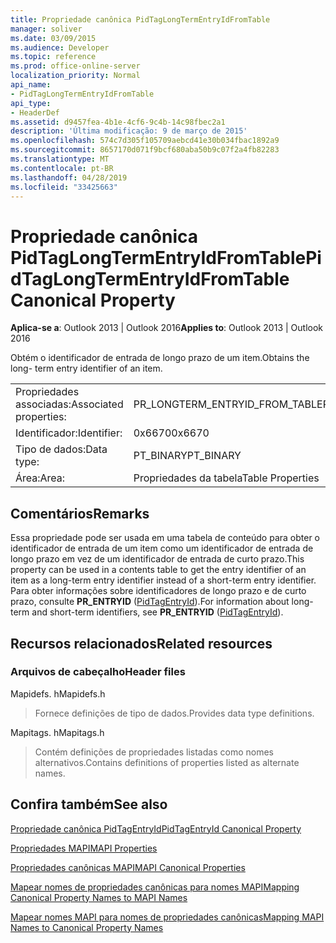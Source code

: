 ```yaml
---
title: Propriedade canônica PidTagLongTermEntryIdFromTable
manager: soliver
ms.date: 03/09/2015
ms.audience: Developer
ms.topic: reference
ms.prod: office-online-server
localization_priority: Normal
api_name:
- PidTagLongTermEntryIdFromTable
api_type:
- HeaderDef
ms.assetid: d9457fea-4b1e-4cf6-9c4b-14c98fbec2a1
description: 'Última modificação: 9 de março de 2015'
ms.openlocfilehash: 574c7d305f105709aebcd41e30b034fbac1892a9
ms.sourcegitcommit: 8657170d071f9bcf680aba50b9c07f2a4fb82283
ms.translationtype: MT
ms.contentlocale: pt-BR
ms.lasthandoff: 04/28/2019
ms.locfileid: "33425663"
---
```

# <a name="pidtaglongtermentryidfromtable-canonical-property"></a><span data-ttu-id="e6cd7-103">Propriedade canônica PidTagLongTermEntryIdFromTable</span><span class="sxs-lookup"><span data-stu-id="e6cd7-103">PidTagLongTermEntryIdFromTable Canonical Property</span></span>

  
  
<span data-ttu-id="e6cd7-104">**Aplica-se a**: Outlook 2013 | Outlook 2016</span><span class="sxs-lookup"><span data-stu-id="e6cd7-104">**Applies to**: Outlook 2013 | Outlook 2016</span></span> 
  
<span data-ttu-id="e6cd7-105">Obtém o identificador de entrada de longo prazo de um item.</span><span class="sxs-lookup"><span data-stu-id="e6cd7-105">Obtains the long- term entry identifier of an item.</span></span>
  
|||
|:-----|:-----|
|<span data-ttu-id="e6cd7-106">Propriedades associadas:</span><span class="sxs-lookup"><span data-stu-id="e6cd7-106">Associated properties:</span></span>  <br/> |<span data-ttu-id="e6cd7-107">PR_LONGTERM_ENTRYID_FROM_TABLE</span><span class="sxs-lookup"><span data-stu-id="e6cd7-107">PR_LONGTERM_ENTRYID_FROM_TABLE</span></span>  <br/> |
|<span data-ttu-id="e6cd7-108">Identificador:</span><span class="sxs-lookup"><span data-stu-id="e6cd7-108">Identifier:</span></span>  <br/> |<span data-ttu-id="e6cd7-109">0x6670</span><span class="sxs-lookup"><span data-stu-id="e6cd7-109">0x6670</span></span>  <br/> |
|<span data-ttu-id="e6cd7-110">Tipo de dados:</span><span class="sxs-lookup"><span data-stu-id="e6cd7-110">Data type:</span></span>  <br/> |<span data-ttu-id="e6cd7-111">PT_BINARY</span><span class="sxs-lookup"><span data-stu-id="e6cd7-111">PT_BINARY</span></span>  <br/> |
|<span data-ttu-id="e6cd7-112">Área:</span><span class="sxs-lookup"><span data-stu-id="e6cd7-112">Area:</span></span>  <br/> |<span data-ttu-id="e6cd7-113">Propriedades da tabela</span><span class="sxs-lookup"><span data-stu-id="e6cd7-113">Table Properties</span></span>  <br/> |
   
## <a name="remarks"></a><span data-ttu-id="e6cd7-114">Comentários</span><span class="sxs-lookup"><span data-stu-id="e6cd7-114">Remarks</span></span>

<span data-ttu-id="e6cd7-115">Essa propriedade pode ser usada em uma tabela de conteúdo para obter o identificador de entrada de um item como um identificador de entrada de longo prazo em vez de um identificador de entrada de curto prazo.</span><span class="sxs-lookup"><span data-stu-id="e6cd7-115">This property can be used in a contents table to get the entry identifier of an item as a long-term entry identifier instead of a short-term entry identifier.</span></span> <span data-ttu-id="e6cd7-116">Para obter informações sobre identificadores de longo prazo e de curto prazo, consulte **PR_ENTRYID** ([PidTagEntryId](pidtagentryid-canonical-property.md)).</span><span class="sxs-lookup"><span data-stu-id="e6cd7-116">For information about long-term and short-term identifiers, see **PR_ENTRYID** ([PidTagEntryId](pidtagentryid-canonical-property.md)).</span></span>
  
## <a name="related-resources"></a><span data-ttu-id="e6cd7-117">Recursos relacionados</span><span class="sxs-lookup"><span data-stu-id="e6cd7-117">Related resources</span></span>

### <a name="header-files"></a><span data-ttu-id="e6cd7-118">Arquivos de cabeçalho</span><span class="sxs-lookup"><span data-stu-id="e6cd7-118">Header files</span></span>

<span data-ttu-id="e6cd7-119">Mapidefs. h</span><span class="sxs-lookup"><span data-stu-id="e6cd7-119">Mapidefs.h</span></span>
  
> <span data-ttu-id="e6cd7-120">Fornece definições de tipo de dados.</span><span class="sxs-lookup"><span data-stu-id="e6cd7-120">Provides data type definitions.</span></span>
    
<span data-ttu-id="e6cd7-121">Mapitags. h</span><span class="sxs-lookup"><span data-stu-id="e6cd7-121">Mapitags.h</span></span>
  
> <span data-ttu-id="e6cd7-122">Contém definições de propriedades listadas como nomes alternativos.</span><span class="sxs-lookup"><span data-stu-id="e6cd7-122">Contains definitions of properties listed as alternate names.</span></span>
    
## <a name="see-also"></a><span data-ttu-id="e6cd7-123">Confira também</span><span class="sxs-lookup"><span data-stu-id="e6cd7-123">See also</span></span>



[<span data-ttu-id="e6cd7-124">Propriedade canônica PidTagEntryId</span><span class="sxs-lookup"><span data-stu-id="e6cd7-124">PidTagEntryId Canonical Property</span></span>](pidtagentryid-canonical-property.md)


[<span data-ttu-id="e6cd7-125">Propriedades MAPI</span><span class="sxs-lookup"><span data-stu-id="e6cd7-125">MAPI Properties</span></span>](mapi-properties.md)
  
[<span data-ttu-id="e6cd7-126">Propriedades canônicas MAPI</span><span class="sxs-lookup"><span data-stu-id="e6cd7-126">MAPI Canonical Properties</span></span>](mapi-canonical-properties.md)
  
[<span data-ttu-id="e6cd7-127">Mapear nomes de propriedades canônicas para nomes MAPI</span><span class="sxs-lookup"><span data-stu-id="e6cd7-127">Mapping Canonical Property Names to MAPI Names</span></span>](mapping-canonical-property-names-to-mapi-names.md)
  
[<span data-ttu-id="e6cd7-128">Mapear nomes MAPI para nomes de propriedades canônicas</span><span class="sxs-lookup"><span data-stu-id="e6cd7-128">Mapping MAPI Names to Canonical Property Names</span></span>](mapping-mapi-names-to-canonical-property-names.md)

